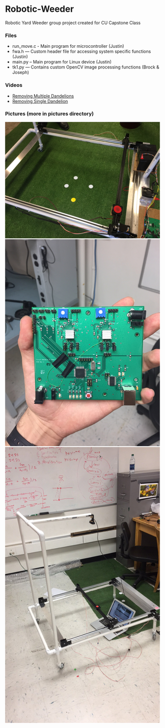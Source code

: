 # Robotic-Weeder
Robotic Yard Weeder group project created for CU Capstone Class 

### Files
* run_move.c - Main program for microcontroller (Justin)
* fwa.h — Custom header file for accessing system specific functions (Justin)
* main.py – Main program for Linux device (Justin)
* tk1.py — Contains custom OpenCV image processing functions (Brock & Joseph)

### Videos
* [Removing Multiple Dandelions](https://youtu.be/U2SUUsZdLP0)
* [Removing Single Dandelion](https://youtu.be/OxstmnoaWXg)

### Pictures (more in pictures directory)
![Top Down](https://github.com/justincasali/Robotic-Weeder/blob/master/Pictures/Demo%20Day.jpg)
![PCB](https://github.com/justincasali/Robotic-Weeder/blob/master/Pictures/Fixed%20It.jpg)
![Whole System](https://github.com/justincasali/Robotic-Weeder/blob/master/Pictures/Pipe%20Dream.jpg)
